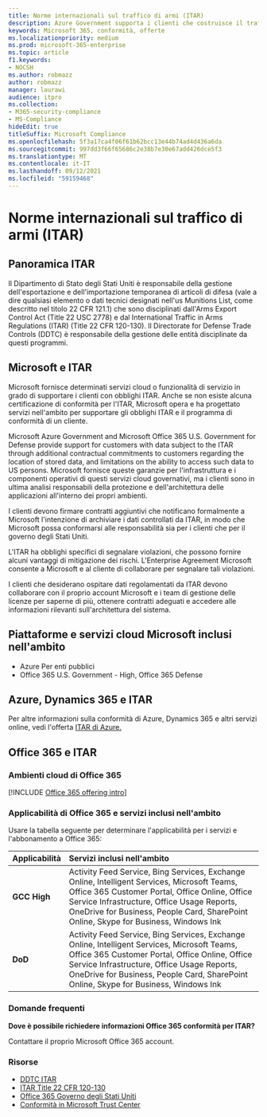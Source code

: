 ```yaml
---
title: Norme internazionali sul traffico di armi (ITAR)
description: Azure Government supporta i clienti che costruisce il traffico internazionale degli Stati Uniti nei sistemi compatibili con Le armi.
keywords: Microsoft 365, conformità, offerte
ms.localizationpriority: medium
ms.prod: microsoft-365-enterprise
ms.topic: article
f1.keywords:
- NOCSH
ms.author: robmazz
author: robmazz
manager: laurawi
audience: itpro
ms.collection:
- M365-security-compliance
- MS-Compliance
hideEdit: true
titleSuffix: Microsoft Compliance
ms.openlocfilehash: 5f3a17ca4f06f61b62bcc13e44b74ad4d436a6da
ms.sourcegitcommit: 997dd3f66f65686c2e38b7e30e67add426dce5f3
ms.translationtype: MT
ms.contentlocale: it-IT
ms.lasthandoff: 09/12/2021
ms.locfileid: "59159468"
---
```

# <a name="international-traffic-in-arms-regulations-itar"></a>Norme internazionali sul traffico di armi (ITAR)

## <a name="itar-overview"></a>Panoramica ITAR

Il Dipartimento di Stato degli Stati Uniti è responsabile della gestione dell'esportazione e dell'importazione temporanea di articoli di difesa (vale a dire qualsiasi elemento o dati tecnici designati nell'us Munitions List, come descritto nel titolo 22 CFR 121.1) che sono disciplinati dall'Arms Export Control Act (Title 22 USC 2778) e dal International Traffic in Arms Regulations (ITAR) (Title 22 CFR 120-130). Il Directorate for Defense Trade Controls (DDTC) è responsabile della gestione delle entità disciplinate da questi programmi.

## <a name="microsoft-and-itar"></a>Microsoft e ITAR

Microsoft fornisce determinati servizi cloud o funzionalità di servizio in grado di supportare i clienti con obblighi ITAR. Anche se non esiste alcuna certificazione di conformità per l'ITAR, Microsoft opera e ha progettato servizi nell'ambito per supportare gli obblighi ITAR e il programma di conformità di un cliente.  
  
Microsoft Azure Government and Microsoft Office 365 U.S. Government for Defense provide support for customers with data subject to the ITAR through additional contractual commitments to customers regarding the location of stored data, and limitations on the ability to access such data to US persons. Microsoft fornisce queste garanzie per l'infrastruttura e i componenti operativi di questi servizi cloud governativi, ma i clienti sono in ultima analisi responsabili della protezione e dell'architettura delle applicazioni all'interno dei propri ambienti.  
  
I clienti devono firmare contratti aggiuntivi che notificano formalmente a Microsoft l'intenzione di archiviare i dati controllati da ITAR, in modo che Microsoft possa conformarsi alle responsabilità sia per i clienti che per il governo degli Stati Uniti.  
  
L'ITAR ha obblighi specifici di segnalare violazioni, che possono fornire alcuni vantaggi di mitigazione dei rischi. L'Enterprise Agreement Microsoft consente a Microsoft e al cliente di collaborare per segnalare tali violazioni.  
  
I clienti che desiderano ospitare dati regolamentati da ITAR devono collaborare con il proprio account Microsoft e i team di gestione delle licenze per saperne di più, ottenere contratti adeguati e accedere alle informazioni rilevanti sull'architettura del sistema.

## <a name="microsoft-in-scope-cloud-platforms--services"></a>Piattaforme e servizi cloud Microsoft inclusi nell'ambito

- Azure Per enti pubblici
- Office 365 U.S. Government - High, Office 365 Defense

## <a name="azure-dynamics-365-and-itar"></a>Azure, Dynamics 365 e ITAR

Per altre informazioni sulla conformità di Azure, Dynamics 365 e altri servizi online, vedi l'offerta [ITAR di Azure.](/azure/compliance/offerings/offering-itar)

## <a name="office-365-and-itar"></a>Office 365 e ITAR

### <a name="office-365-cloud-environments"></a>Ambienti cloud di Office 365

[!INCLUDE [Office 365 offering intro](../includes/o365-offering-introduction.md)]

### <a name="office-365-applicability-and-in-scope-services"></a>Applicabilità di Office 365 e servizi inclusi nell'ambito

Usare la tabella seguente per determinare l'applicabilità per i servizi e l'abbonamento a Office 365:

| **Applicabilità** | **Servizi inclusi nell'ambito** |
|:------------------|:----------------------|
| **GCC High** | Activity Feed Service, Bing Services, Exchange Online, Intelligent Services, Microsoft Teams, Office 365 Customer Portal, Office Online, Office Service Infrastructure, Office Usage Reports, OneDrive for Business, People Card, SharePoint Online, Skype for Business, Windows Ink |
| **DoD** | Activity Feed Service, Bing Services, Exchange Online, Intelligent Services, Microsoft Teams, Office 365 Customer Portal, Office Online, Office Service Infrastructure, Office Usage Reports, OneDrive for Business, People Card, SharePoint Online, Skype for Business, Windows Ink |

### <a name="frequently-asked-questions"></a>Domande frequenti

**Dove è possibile richiedere informazioni Office 365 conformità per ITAR?**

Contattare il proprio Microsoft Office 365 account.

### <a name="resources"></a>Risorse

- [DDTC ITAR](https://www.pmddtc.state.gov/?id=ddtc_kb_article_page&sys_id=24d528fddbfc930044f9ff621f961987)
- [ITAR Title 22 CFR 120-130](https://aka.ms/itar)
- [Office 365 Governo degli Stati Uniti](https://products.office.com/government/office-365-web-services-for-government)
- [Conformità in Microsoft Trust Center](https://www.microsoft.com/trust-center/compliance/compliance-overview)
